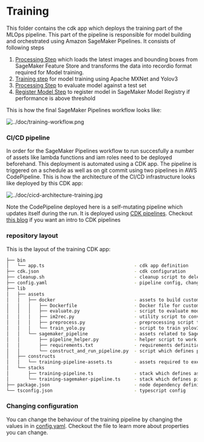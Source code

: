 # Training 

This folder contains the cdk app which deploys the training part of the MLOps pipeline. This part of the pipeline is responsible for model building and orchestrated using Amazon SageMaker Pipelines.
It consists of following steps

1. [Processing Step](https://docs.aws.amazon.com/sagemaker/latest/dg/build-and-manage-steps.html#step-type-processing) which loads the latest images and bounding boxes from SageMaker Feature Store and transforms the data into recordio format required for Model training.
2. [Training step](https://docs.aws.amazon.com/sagemaker/latest/dg/build-and-manage-steps.html#step-type-training) for model training using Apache MXNet and Yolov3
3. [Processing Step](https://docs.aws.amazon.com/sagemaker/latest/dg/build-and-manage-steps.html#step-type-processing) to evaluate model against a test set
4. [Register Model Step](https://docs.aws.amazon.com/sagemaker/latest/dg/build-and-manage-steps.html#step-type-register-model) to register model in SageMaker Model Registry if performance is above threshold

This is how the final SageMaker Pipelines workflow looks like:

![../doc/training-workflow.png](../doc/training-workflow.png)
### CI/CD pipeline

In order for the SageMaker Pipelines workflow to run succesfully a number of assets like lambda functions and iam roles need to be deployed beforehand. This deployment is automated using a CDK app. The pipeline is triggered on a schedule as well as on git commit using two pipelines in AWS CodePipeline. This is how the architecture of the CI/CD infrastructure looks like deployed by this CDK app:

![../doc/cicd-architecture-training.jpg](../doc/cicd-architecture-training.jpg)

Note the CodePipeline deployed here is a self-mutating pipeline which updates itself during the run. It is deployed using [CDK pipelines](https://docs.aws.amazon.com/cdk/api/v2/docs/aws-cdk-lib.pipelines-readme.html). Checkout [this blog](https://aws.amazon.com/blogs/developer/cdk-pipelines-continuous-delivery-for-aws-cdk-applications/) if you want an intro to CDK pipelines

### repository layout

This is the layout of the training CDK app:

```bash
├── bin
│   └── app.ts                                 - cdk app definition
├── cdk.json                                   - cdk configuration
├── cleanup.sh                                 - cleanup script to delete all relevant resources
├── config.yaml                                - pipeline config, changes to the training workflow are done here
├── lib
│   ├── assets
│   │   ├── docker                             - assets to build custom docker files used in training and processing jobs
│   │   │   ├── Dockerfile                     - Docker file for custom container used in training and processing
│   │   │   ├── evaluate.py                    - script to evaluate model and calulate MaP metric for a given test set
│   │   │   ├── im2rec.py                      - utility script to convert lst files to recordIO format
│   │   │   ├── preprocess.py                  - preprocessing script to load images and bounding boxes from feature store, split dataset and convert to recordio for training
│   │   │   └── train_yolo.py                  - script to train yolov3 model to detect scratches in an image
│   │   └── sagemaker_pipeline                 - assets related to SageMaker pipeline definition
│   │       ├── pipeline_helper.py             - helper script to work with sagemaker pipelines API
│   │       ├── requirements.txt               - requirements definition for code build job which starts sagemaker pipeline
│   │       └── construct_and_run_pipeline.py  - script which defines pipeline and kicks off execution
│   ├── constructs
│   │   └── training-pipeline-assets.ts        - assets required to execute model building pipeline
│   └── stacks
│       ├── training-pipeline.ts               - stack which defines asset build code pipeline
│       └── training-sagemaker-pipeline.ts     - stack which defines pipeline responsible for sagemaker pipelines execution
├── package.json                               - node dependency definition
└── tsconfig.json                              - typescript config
```

### Changing configuration

You can change the behaviour of the training pipeline by changing the values in in [config.yaml](config.yaml). Checkout the file to learn more about properties you can change.